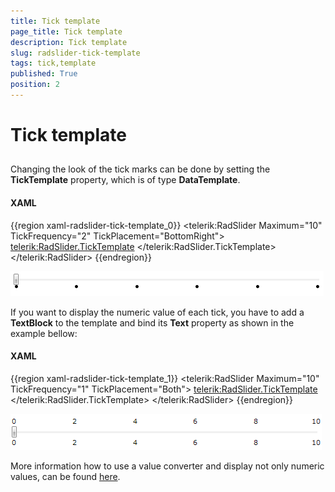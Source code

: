 ```yaml
---
title: Tick template
page_title: Tick template
description: Tick template
slug: radslider-tick-template
tags: tick,template
published: True
position: 2
---
```


# Tick template



## 

Changing the look of the tick marks can be done by setting the __TickTemplate__ property, which is of type __DataTemplate__.

#### __XAML__

{{region xaml-radslider-tick-template_0}}
	<telerik:RadSlider Maximum="10" TickFrequency="2" TickPlacement="BottomRight">
	    <telerik:RadSlider.TickTemplate>
	        <DataTemplate>
	            <Grid>
	                <Ellipse Width="5" Height="5" Fill="Black" />
	            </Grid>
	        </DataTemplate>
	    </telerik:RadSlider.TickTemplate>
	</telerik:RadSlider>
{{endregion}}

![](images/radslider_features_ellipse_ticktemplate.png)

If you want to display the numeric value of each tick, you have to add a __TextBlock__ to the template and bind its __Text__ property as shown in the example bellow:

#### __XAML__

{{region xaml-radslider-tick-template_1}}
	<telerik:RadSlider Maximum="10" TickFrequency="1" TickPlacement="Both">
	    <telerik:RadSlider.TickTemplate>
	        <DataTemplate>
	            <Grid>
	                <TextBlock Text="{Binding}" FontSize="11"/>
	            </Grid>
	        </DataTemplate>
	    </telerik:RadSlider.TickTemplate>
	</telerik:RadSlider>
{{endregion}}

![](images/radslider_features_digit_ticktemplate.png)

More information how to use a value converter and display not only numeric values, can be found [here](http://blogs.telerik.com/KirilStanoev/Posts/08-07-24/Using_ValueConverter_to_edit_Slider_s_TickTemplate.aspx?ReturnURL=%2fKirilStanoev%2fPosts.aspx).
